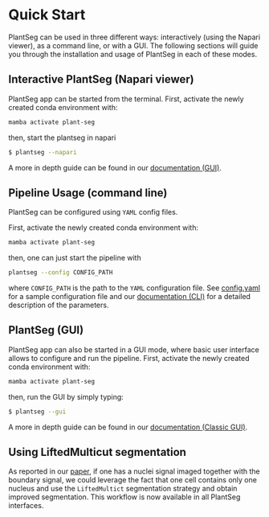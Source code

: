 # Quick Start
PlantSeg can be used in three different ways: interactively (using the Napari viewer), as a command line, or with a GUI. The following sections will guide you through the installation and usage of PlantSeg in each of these modes.

## Interactive PlantSeg (Napari viewer)
PlantSeg app can be started from the terminal.
First, activate the newly created conda environment with:
```bash
mamba activate plant-seg
```
then, start the plantseg in napari
```bash
$ plantseg --napari
```
A more in depth guide can be found in our [documentation (GUI)](https://hci-unihd.github.io/plant-seg/chapters/plantseg_interactive_napari/).

## Pipeline Usage (command line)
PlantSeg can be configured using `YAML` config files.

First, activate the newly created conda environment with:
```bash
mamba activate plant-seg
```
then, one can just start the pipeline with
```bash
plantseg --config CONFIG_PATH
```
where `CONFIG_PATH` is the path to the `YAML` configuration file. See [config.yaml](examples/config.yaml) for a sample configuration
file and our [documentation (CLI)](https://hci-unihd.github.io/plant-seg/chapters/plantseg_classic_cli/) for a
detailed description of the parameters.

## PlantSeg (GUI)
PlantSeg app can also be started in a GUI mode, where basic user interface allows to configure and run the pipeline.
First, activate the newly created conda environment with:
```bash
mamba activate plant-seg
```

then, run the GUI by simply typing:
```bash
$ plantseg --gui
```
A more in depth guide can be found in our [documentation (Classic GUI)](https://hci-unihd.github.io/plant-seg/chapters/plantseg_classic_gui/).

## Using LiftedMulticut segmentation

As reported in our [paper](https://elifesciences.org/articles/57613), if one has a nuclei signal imaged together with
the boundary signal, we could leverage the fact that one cell contains only one nucleus and use the `LiftedMultict`
segmentation strategy and obtain improved segmentation. This workflow is now available in all PlantSeg interfaces.
